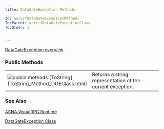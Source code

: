 ```yaml
---
title: DataGateException Methods

Id: aerLrfDataGateExceptionMethods
TocParent: aerLrfDataGateExceptionClass
TocOrder: 1


---
```


[DataGateException overview](ecrLrfDataGateExceptionClass.html) 

### Public Methods
<table class="dtTABLE" id="Table5" cellspacing="0">
                <colgroup span="1" valign="top">
                    <col span="1" width="20%" />
                    <col span="1" width="79.99%" />
                </colgroup>
                <tr>
                    <td colspan="1" rowspan="1">
                        <img alt="public methods" src="../Images/methods.bmp" border="0" /> [ToString](ToString_Method_DGEClass.html)
                    </td>
                    <td colspan="1" rowspan="1">
                        Returns a string representation of the current exception.
                    </td>
                </tr>
</table>

### See Also
[ASNA.VisualRPG.Runtime](ecrLrfRuntimeNamespace.html)

[DataGateException Class](ecrLrfDataGateExceptionClass.html) 

